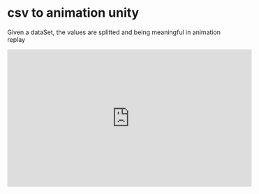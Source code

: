 # csv to animation unity
 Given a dataSet, the values are splitted and being meaningful in animation replay
<iframe width="560" height="315" src="https://www.youtube.com/embed/6uLIbC6pDek?controls=0" title="YouTube video player" frameborder="0" allow="accelerometer; autoplay; clipboard-write; encrypted-media; gyroscope; picture-in-picture" allowfullscreen></iframe>
